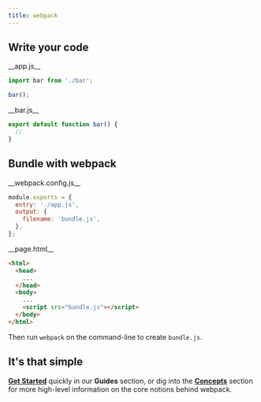 ```yaml
---
title: webpack
---
```


## Write your code

<div class="splash__wrap">
<div class="splash__left">
__app.js__

```js
import bar from './bar';

bar();
```
</div>
<div class="splash__right">
__bar.js__

```js
export default function bar() {
  //
}
```
</div>
</div>


## Bundle with webpack

<div class="splash__wrap">
<div class="splash__left">
__webpack.config.js__

```js
module.exports = {
  entry: './app.js',
  output: {
    filename: 'bundle.js',
  },
};
```
</div>
<div class="splash__right">
__page.html__

```html
<html>
  <head>
    ...
  </head>
  <body>
    ...
    <script src="bundle.js"></script>
  </body>
</html>
```
</div>

Then run `webpack` on the command-line to create `bundle.js`.

## It's that simple

__[Get Started](/guides/getting-started)__ quickly in our __Guides__ section, or dig into the __[Concepts](/concepts)__ section for more high-level information on the core notions behind webpack.

</div>

